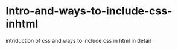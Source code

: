 # Intro-and-ways-to-include-css-inhtml
intriduction of css and ways to include css in html in detail
